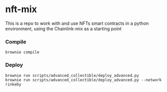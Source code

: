 # nft-mix
This is a repo to work with and use NFTs smart contracts in a python environment, using the Chainlink-mix as a starting point
### Compile
```
brownie compile
```
### Deploy
```
brownie run scripts/advanced_collectible/deploy_advanced.py
brownie run scripts/advanced_collectible/deploy_advanced.py --network rinkeby
```
